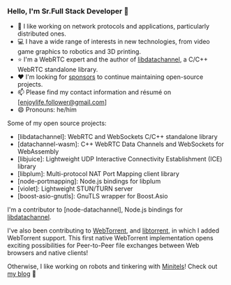 ### Hello, I'm Sr.Full Stack Developer :wave:

- :telescope: I like working on network protocols and applications, particularly distributed ones.
- :computer: I have a wide range of interests in new technologies, from video game graphics to robotics and 3D printing.
- :star: I'm a WebRTC expert and the author of [libdatachannel](https://libdatachannel.org/), a C/C++ WebRTC standalone library.
- :hearts: I'm looking for [sponsors](https://github.com/sponsors/paullouisageneau) to continue maintaining open-source projects.
- :mailbox: Please find my contact information and résumé on [enjoylife.follower@gmail.com]
- :smile: Pronouns: he/him

Some of my open source projects:

- [libdatachannel]: WebRTC and WebSockets C/C++ standalone library
- [datachannel-wasm]: C++ WebRTC Data Channels and WebSockets for WebAssembly
- [libjuice]: Lightweight UDP Interactive Connectivity Establishment (ICE) library
- [libplum]: Multi-protocol NAT Port Mapping client library
- [node-portmapping]: Node.js bindings for libplum
- [violet]: Lightweight STUN/TURN server
- [boost-asio-gnutls]: GnuTLS wrapper for Boost.Asio

I'm a contributor to [node-datachannel], Node.js bindings for [libdatachannel](https://libdatachannel.org/).

I've also been contributing to [WebTorrent](https://webtorrent.io/), and [libtorrent](https://github.com/arvidn/libtorrent), in which I added WebTorrent support. This first native WebTorrent implementation opens exciting possibilities for Peer-to-Peer file exchanges between Web browsers and native clients!

Otherwise, I like working on robots and tinkering with [Minitels](https://en.wikipedia.org/wiki/Minitel)! Check out [my blog](https://chapelierfou.org/) :robot:

